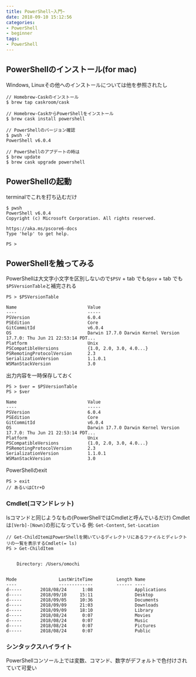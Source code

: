 ```yaml
---
title: PowerShell~入門~
date: 2018-09-10 15:12:56
categories:
- PowerShell
- beginner
tags:
- PowerShell
---
```

## PowerShellのインストール(for mac)
Windows, Linuxその他へのインストールについては他を参照されたし
```
// Homebrew-Caskのインストール
$ brew tap caskroom/cask

// Homebrew-CaskからPowerShellをインストール
$ brew cask install powershell

// PowerShellのバージョン確認
$ pwsh -V
PowerShell v6.0.4

// PowerShellのアプデートの時は
$ brew update
$ brew cask upgrade powershell
```

## PowerShellの起動
terminalでこれを打ち込むだけ
```
$ pwsh
PowerShell v6.0.4
Copyright (c) Microsoft Corporation. All rights reserved.

https://aka.ms/pscore6-docs
Type 'help' to get help.

PS >
```

## PowerShellを触ってみる
PowerShellは大文字小文字を区別しないので`$PSV` + tab でも`$psv` + tab でも`$PSVersionTable`と補完される
```
PS > $PSVersionTable

Name                           Value
----                           -----
PSVersion                      6.0.4
PSEdition                      Core
GitCommitId                    v6.0.4
OS                             Darwin 17.7.0 Darwin Kernel Version 17.7.0: Thu Jun 21 22:53:14 PDT...
Platform                       Unix
PSCompatibleVersions           {1.0, 2.0, 3.0, 4.0...}
PSRemotingProtocolVersion      2.3
SerializationVersion           1.1.0.1
WSManStackVersion              3.0
```
出力内容を一時保存しておく
```
PS > $ver = $PSVersionTable
PS > $ver

Name                           Value
----                           -----
PSVersion                      6.0.4
PSEdition                      Core
GitCommitId                    v6.0.4
OS                             Darwin 17.7.0 Darwin Kernel Version 17.7.0: Thu Jun 21 22:53:14 PDT...
Platform                       Unix
PSCompatibleVersions           {1.0, 2.0, 3.0, 4.0...}
PSRemotingProtocolVersion      2.3
SerializationVersion           1.1.0.1
WSManStackVersion              3.0
```
PowerShellのexit
```
PS > exit
// あるいはCtr+D
```

### Cmdlet(コマンドレット)
lsコマンドと同じようなもの(PowerShellではCmdletと呼んでいるだけ)
Cmdletは`[Verb]-[Nown]`の形になっている
例: `Get-Content`, `Set-Location`
```
// Get-ChildItemはPowerShellを開いているディレクトリにあるファイルとディレクトリの一覧を表示するCmdlet(= ls)
PS > Get-ChildItem


    Directory: /Users/omochi


Mode                LastWriteTime         Length Name
----                -------------         ------ ----
d-----       2018/08/24      1:08                Applications
d-----       2018/09/10     15:11                Desktop
d-----       2018/09/05     10:36                Documents
d-----       2018/09/09     21:03                Downloads
d-----       2018/09/09     18:10                Library
d-----       2018/08/24      0:07                Movies
d-----       2018/08/24      0:07                Music
d-----       2018/08/24      0:07                Pictures
d-----       2018/08/24      0:07                Public
```
### シンタックスハイライト
PowerShellコンソール上では変数、コマンド、数字がデフォルトで色付けされていて可愛い
